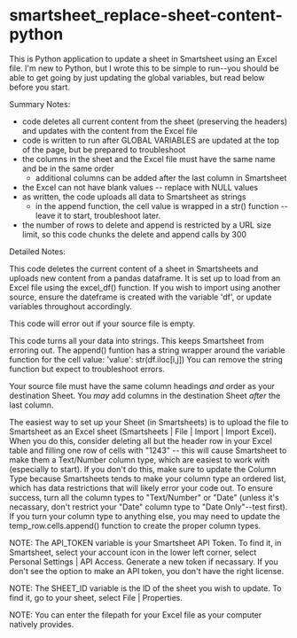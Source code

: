 # smartsheet_replace-sheet-content-python
This is Python application to update a sheet in Smartsheet using an Excel file. I'm new to Python, but I wrote this to be simple
to run--you should be able to get going by just updating the global variables, but read below before you start.

Summary Notes:
  - code deletes all current content from the sheet (preserving the headers) and updates with the content from the Excel file
  - code is written to run after GLOBAL VARIABLES are updated at the top of the page, but be prepared to troubleshoot
  - the columns in the sheet and the Excel file must have the same name and be in the same order
     - additional columns can be added after the last column in Smartsheet
  - the Excel can not have blank values -- replace with NULL values
  - as written, the code uploads all data to Smartsheet as strings 
     - in the append function, the cell value is wrapped in a str() function -- leave it to start, troubleshoot later.
  - the number of rows to delete and append is restricted by a URL size limit, so this code chunks the delete and append calls by 300
  
Detailed Notes:

This code  deletes the current content of a sheet in Smartsheets and uploads new content from a pandas
dataframe. It is set up to load from an Excel file using the excel_df() function. If you wish to import using another source,
ensure the dateframe is created with the variable 'df', or update variables throughout accordingly.

This code will error out if your source file is empty. 

This code turns all your data into strings. This keeps Smartsheet from erroring out.
The append() funtion has a string wrapper around the variable function for the cell value: 
    'value': str(df.iloc[i,j]) 
You can remove the string function but expect to troubleshoot errors.

Your source file must have the same column headings *and* order as your 
destination Sheet. You *may* add columns in the destination Sheet *after* the last column.

The easiest way to set up your Sheet (in Smartsheets) is to upload the file to Smartsheet as an Excel sheet
(Smartsheets | File | Import | Import Excel). When you do this, consider deleting all but the header row in your 
Excel table and filling one row of cells with "1243" -- this will cause Smartsheet to make them a Text/Number column type,
which are easiest to work with (especially to start). If you don't do this, make sure to update the Column Type 
because Smartsheets tends to make your column type an ordered list, which has data
restrictions that will likely error your code out. To ensure success, turn all the column types 
to "Text/Number" or "Date" (unless it's necassary, don't restrict your "Date" column type to "Date Only"--test first). 
If you turn your column type to anything else, you may need to update the temp_row.cells.append() function to create 
the proper column types. 

NOTE: The API_TOKEN variable is your Smartsheet API Token. To find it, in Smartsheet, select your account icon in 
the lower left corner, select Personal Settings | API Access. Generate a new token if necassary. If you don't see
the option to make an API token, you don't have the right license.

NOTE: The SHEET_ID variable is the ID of the sheet you wish to update. To find it, go to your sheet, 
select File | Properties.

NOTE: You can enter the filepath for your Excel file as your computer natively provides.
